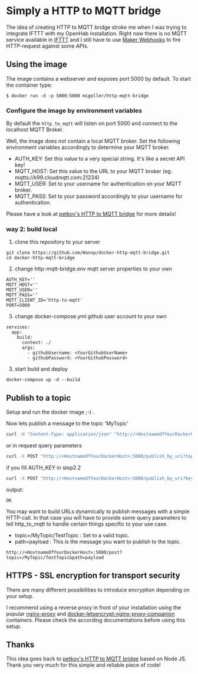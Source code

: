 # Simply a HTTP to MQTT bridge

The idea of creating HTTP to MQTT bridge stroke me when I was trying to integrate IFTTT with my OpenHab installation. Right now there is no MQTT service available in [IFTTT](https://ifttt.com/about) and I still have to use [Maker Webhooks](https://ifttt.com/maker_webhooks) to fire HTTP-request against some APIs.

## Using the image
The image contains a webserver and exposes port 5000 by default. To start the container type:
```
$ docker run -d -p 5000:5000 migoller/http-mqtt-bridge
```

### Configure the image by environment variables
By default the `http_to_mqtt` will listen on port 5000 and connect to the localhost MQTT Broker. 

Well, the image does not contain a local MQTT broker. Set the following environment variables accordingly to determine your MQTT broker.
* AUTH_KEY: Set this value to a very special string. It's like a secret API key!
* MQTT_HOST: Set this value to the URL to your MQTT broker (eg. mqtts://k99.cloudmqtt.com:21234)
* MQTT_USER: Set to your username for authentication on your MQTT broker.
* MQTT_PASS: Set to your password accordingly to your username for authentication.

Please have a look at [petkov's HTTP to MQTT bridge](https://github.com/petkov/http_to_mqtt) for more details!
### way 2: build local
1. clone this repository to your server
```shell script
git clone https://github.com/Wanxp/docker-http-mqtt-bridge.git
cd docker-http-mqtt-bridge
```
2. change http-mqtt-bridge.env mqtt server properties to your own
```text
AUTH_KEY=''
MQTT_HOST=''
MQTT_USER=''
MQTT_PASS=''
MQTT_CLIENT_ID='http-to-mqtt'
PORT=5000
```
3. change docker-compose.yml github user account to your own
```text
services:
  app:
    build:
      context: ./
      args:
        - githubUsername: <YourGithubUserName>
        - githubPassword: <YourGithubPassword>
```
3. start build and deploy
```shell script
docker-compose up -d --build
```


## Publish to a topic
Setup and run the docker image ;-) .

Now lets publish a message to the topic 'MyTopic'
```bash
curl -H "Content-Type: application/json" "http://<HostnameOfYourDockerHost>:5000/post"  -d '{"topic" : "MyTopic", "message" : "Hello World" }'
```
or in request query parameters
```bash
curl -X POST "http://<HostnameOfYourDockerHost>:5000/publish_by_uri?topic=MyTopic&message=Hello World"
```
if you fill AUTH_KEY in step2.2
```bash
curl -X POST "http://<HostnameOfYourDockerHost>:5000/publish_by_uri?key=<YourAuthKey>&topic=MyTopic&message=Hello World"
```

output:
```
OK
```

You may want to build URLs dynamically to publish messages with a simple HTTP-call. In that case you will have to provide some query parameters to tell http_to_mqtt to handle certain things specific to your use case.
* topic=/MyTopic/TestTopic : Set to a valid topic.
* path=payload : This is the message you want to publish to the topic.

```
http://<HostnameOfYourDockerHost>:5000/post?topic=/MyTopic/TestTopic&path=payload
```

## HTTPS - SSL encryption for transport security
There are many different possibilities to introduce encryption depending on your setup. 

I recommend using a reverse proxy in front of your installation using the popular [nginx-proxy](https://github.com/jwilder/nginx-proxy) and [docker-letsencrypt-nginx-proxy-companion](https://github.com/JrCs/docker-letsencrypt-nginx-proxy-companion) containers. Please check the according documentations before using this setup.

## Thanks

This idea goes back to [petkov's HTTP to MQTT bridge](https://github.com/petkov/http_to_mqtt) based on Node JS. Thank you very much for this simple and reliable piece of code!

